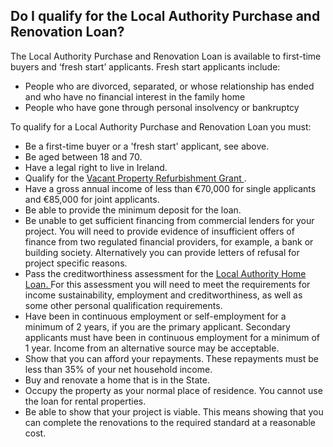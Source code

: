 ##  Do I qualify for the Local Authority Purchase and Renovation Loan?

The Local Authority Purchase and Renovation Loan is available to first-time
buyers and ‘fresh start’ applicants. Fresh start applicants include:

  * People who are divorced, separated, or whose relationship has ended and who have no financial interest in the family home 
  * People who have gone through personal insolvency or bankruptcy 

To qualify for a Local Authority Purchase and Renovation Loan you must:

  * Be a first-time buyer or a 'fresh start' applicant, see above. 
  * Be aged between 18 and 70. 
  * Have a legal right to live in Ireland. 
  * Qualify for the [ Vacant Property Refurbishment Grant ](/en/housing/housing-grants-and-schemes/local-authority-housing-grants-and-supports/vacant-property-refurbishment-grant/) . 
  * Have a gross annual income of less than €70,000 for single applicants and €85,000 for joint applicants. 
  * Be able to provide the minimum deposit for the loan. 
  * Be unable to get sufficient financing from commercial lenders for your project. You will need to provide evidence of insufficient offers of finance from two regulated financial providers, for example, a bank or building society. Alternatively you can provide letters of refusal for project specific reasons. 
  * Pass the creditworthiness assessment for the [ Local Authority Home Loan. ](/en/housing/owning-a-home/help-with-buying-a-home/local-authority-mortgages/) For this assessment you will need to meet the requirements for income sustainability, employment and creditworthiness, as well as some other personal qualification requirements. 
  * Have been in continuous employment or self-employment for a minimum of 2 years, if you are the primary applicant. Secondary applicants must have been in continuous employment for a minimum of 1 year. Income from an alternative source may be acceptable. 
  * Show that you can afford your repayments. These repayments must be less than 35% of your net household income. 
  * Buy and renovate a home that is in the State. 
  * Occupy the property as your normal place of residence. You cannot use the loan for rental properties. 
  * Be able to show that your project is viable. This means showing that you can complete the renovations to the required standard at a reasonable cost. 
